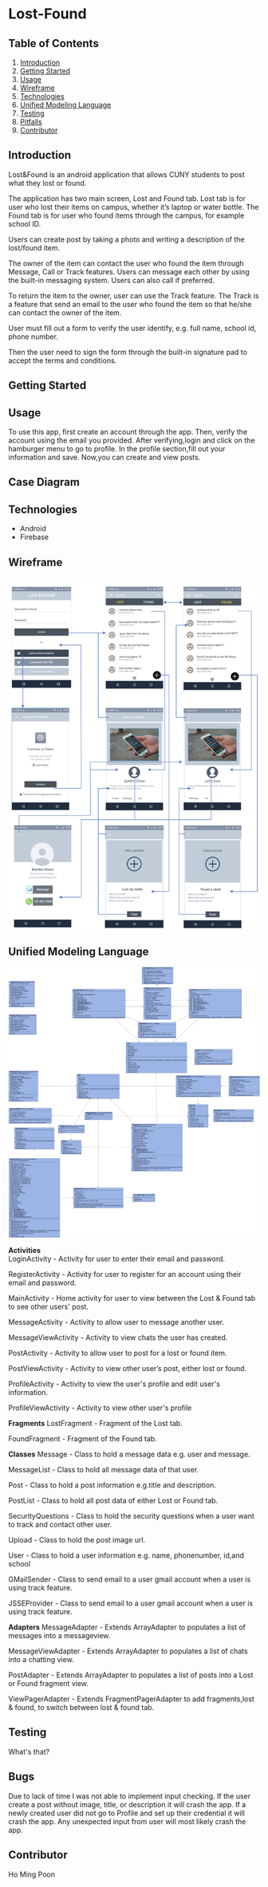 
# Lost-Found

## Table of Contents

1. [Introduction](#Introduction)
2. [Getting Started](#Getting-Started)
3. [Usage](#Usage)
4. [Wireframe](#Wireframe)
5. [Technologies](#Technologies)
6. [Unified Modeling Language](#Unified-Modeling-Language)
7. [Testing](#Testing)
8. [Pitfalls](#Pitfalls)
9. [Contributor](#Contributor)

## Introduction

Lost&Found is an android application that allows CUNY students to post what they lost or found. 

The application has two main screen, Lost and Found tab. Lost tab is for user who lost their items on campus, whether it’s laptop or water bottle. The Found tab is for user who found items through the campus, for example school ID. 

Users can create post by taking a photo and writing a description of the lost/found item. 

The owner of the item can contact the user who found the item through Message, Call or Track features. Users can message each other by using the built-in messaging system. Users can also call if preferred. 

To return the item to the owner, user can use the Track feature. The Track is a feature that send an email to the user who found the item so that he/she can contact the owner of the item. 

User must fill out a form to verify the user identify, e.g. full name, school id, phone number. 

Then the user need to sign the form through the built-in signature pad to accept the terms and conditions.

## Getting Started 

## Usage
To use this app, first create an account through the app. Then, verify the account using the email you provided. After verifying,login and click on the hamburger menu to go to profile. In the profile section,fill out your information and save. Now,you can create and view posts.

## Case Diagram

## Technologies
- Android
- Firebase

## Wireframe    

![Wireframe](./imgs/wireframe.png)

## Unified Modeling Language

![UML](./imgs/uml.png)

**Activities**  
LoginActivity - Activity for user to enter their email and password.   

RegisterActivity - Activity for user to register for an account using their email and password.   

MainActivity​ - Home activity for user to view between the Lost & Found tab to see other users' post. 

MessageActivity ​- Activity to allow user to message another user.

MessageViewActivity ​- Activity to view chats the user has created.

PostActivity​ - Activity to allow user to post for a lost or found item.

PostViewActivity​ - Activity to view other user’s post, either lost or found.

ProfileActivity​ - Activity to view the user's profile and edit user's information.

ProfileViewActivity​ - Activity to view other user's profile

**Fragments**
LostFragment - Fragment of the Lost tab.

FoundFragment​ - Fragment of the Found tab.


**Classes**
Message ​- Class to hold a message data e.g. user and message.  

MessageList ​- Class to hold all message data of that user.  

Post ​- Class to hold a post information e.g.title and description.  

PostList ​- Class to hold all post data of either Lost or Found tab.  

SecurityQuestions​ - Class to hold the security questions when a user want to track and contact other user.  

Upload ​- Class to hold the post image url.   

User ​- Class to hold a user information e.g. name, phonenumber, id,and school  

GMailSender ​- Class to send email to a user gmail account when a user is using track feature.  

JSSEProvider​ - Class to send email to a user gmail account when a user is using track feature.

**Adapters**
MessageAdapter​ - Extends ArrayAdapter to populates a list of messages into a messageview.

MessageViewAdapter​ - Extends ArrayAdapter to populates a list of chats into a chatting view.

PostAdapter ​- Extends ArrayAdapter to populates a list of posts into a Lost or Found fragment view.  

ViewPagerAdapter​ - Extends FragmentPagerAdapter to add fragments,lost & found, to switch between lost & found tab.

## Testing
What's that?

## Bugs
Due to lack of time I was not able to implement input checking. If the user create a post without image, title, or description it will crash the app. If a newly created user did not go to Profile and set up their credential it will crash the app. Any unexpected input from user will most likely crash the app.

## Contributor  
Ho Ming Poon

